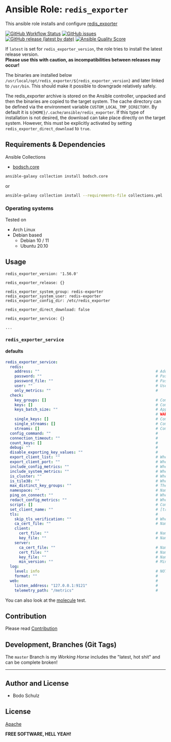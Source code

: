 
# Ansible Role:  `redis_exporter`

This ansible role installs and configure [redis_exporter](https://github.com/oliver006/redis_exporter)

[![GitHub Workflow Status](https://img.shields.io/github/actions/workflow/status/bodsch/ansible-redis-exporter/main.yml?branch=main)][ci]
[![GitHub issues](https://img.shields.io/github/issues/bodsch/ansible-redis-exporter)][issues]
[![GitHub release (latest by date)](https://img.shields.io/github/v/release/bodsch/ansible-redis-exporter)][releases]
[![Ansible Quality Score](https://img.shields.io/ansible/quality/50067?label=role%20quality)][quality]

[ci]: https://github.com/bodsch/ansible-redis-exporter/actions
[issues]: https://github.com/bodsch/ansible-redis-exporter/issues?q=is%3Aopen+is%3Aissue
[releases]: https://github.com/bodsch/ansible-redis-exporter/releases
[quality]: https://galaxy.ansible.com/bodsch/redis_exporter


If `latest` is set for `redis_exporter_version`, the role tries to install the latest release version.  
**Please use this with caution, as incompatibilities between releases may occur!**

The binaries are installed below `/usr/local/opt/redis_exporter/${redis_exporter_version}` and later linked to `/usr/bin`. 
This should make it possible to downgrade relatively safely.

The redis_exporter archive is stored on the Ansible controller, unpacked and then the binaries are copied to the target system.
The cache directory can be defined via the environment variable `CUSTOM_LOCAL_TMP_DIRECTORY`. 
By default it is `${HOME}/.cache/ansible/redis_exporter`.
If this type of installation is not desired, the download can take place directly on the target system. 
However, this must be explicitly activated by setting `redis_exporter_direct_download` to `true`.


## Requirements & Dependencies

Ansible Collections

- [bodsch.core](https://github.com/bodsch/ansible-collection-core)

```bash
ansible-galaxy collection install bodsch.core
```
or
```bash
ansible-galaxy collection install --requirements-file collections.yml
```


### Operating systems

Tested on

* Arch Linux
* Debian based
    - Debian 10 / 11
    - Ubuntu 20.10

## Usage

```
redis_exporter_version: '1.56.0'

redis_exporter_release: {}

redis_exporter_system_group: redis-exporter
redis_exporter_system_user: redis-exporter
redis_exporter_config_dir: /etc/redis_exporter

redis_exporter_direct_download: false

redis_exporter_service: {}

...

```

### `redis_exporter_service`

#### defaults

```yaml
redis_exporter_service:
  redis:
    address: ""                                                   # Address of the Redis instance to scrape (default "redis://localhost:6379")
    password: ""                                                  # Password of the Redis instance to scrape
    password_file: ""                                             # Password file of the Redis instance to scrape
    user: ""                                                      # User name to use for authentication (Redis ACL for Redis 6.0 and newer)
    only_metrics: ""                                              #
  check:
    key_groups: []                                                # Comma separated list of lua regex for grouping keys
    keys: []                                                      # Comma separated list of key-patterns to export value and length/size, searched for with SCAN
    keys_batch_size: ""                                           # Approximate number of keys to process in each execution, larger value speeds up scanning.
                                                                  # WARNING: Still Redis is a single-threaded app, huge COUNT can affect production environment. (default 1000)
    single_keys: []                                               # Comma separated list of single keys to export value and length/size
    single_streams: []                                            # Comma separated list of single streams to export info about streams, groups and consumers
    streams: []                                                   # Comma separated list of stream-patterns to export info about streams, groups and consumers, searched for with SCAN
  config_command: ""                                              #
  connection_timeout: ""                                          #
  count_keys: []                                                  #
  debug: ""                                                       #
  disable_exporting_key_values: ""                                #
  export_client_list: ""                                          # Whether to scrape Client List specific metrics
  export_client_port: ""                                          # Whether to include the client's port when exporting the client list. Warning: including the port increases the number of metrics generated and will make your Prometheus server take up more memory
  include_config_metrics: ""                                      # Whether to include all config settings as metrics
  include_system_metrics: ""                                      # Whether to include system metrics like e.g. redis_total_system_memory_bytes
  is_cluster: ""                                                  # Whether this is a redis cluster (Enable this if you need to fetch key level data on a Redis Cluster).
  is_tile38: ""                                                   # Whether to scrape Tile38 specific metrics
  max_distinct_key_groups: ""                                     # The maximum number of distinct key groups with the most memory utilization to present as distinct metrics per database, the leftover key groups will be aggregated in the 'overflow' bucket (default 100)
  namespace: ""                                                   # Namespace for metrics (default "redis")
  ping_on_connect: ""                                             # Whether to ping the redis instance after connecting
  redact_config_metrics: ""                                       # Whether to redact config settings that include potentially sensitive information like passwords (default true)
  script: []                                                      # Comma separated list of path(s) to Redis Lua script(s) for gathering extra metrics
  set_client_name: ""                                             # [true | false]
  tls:                                                            #
    skip_tls_verification: ""                                     # Whether to to skip TLS verification
    ca_cert_file: ""                                              # Name of the CA certificate file (including full path) if the server requires TLS client authentication
    client:
      cert_file: ""                                               # Name of the client certificate file (including full path) if the server requires TLS client authentication
      key_file: ""                                                # Name of the client key file (including full path) if the server requires TLS client authentication
    server:
      ca_cert_file: ""                                            # Name of the CA certificate file (including full path) if the web interface and telemetry should require TLS client authentication
      cert_file: ""                                               # Name of the server certificate file (including full path) if the web interface and telemetry should use TLS
      key_file: ""                                                # Name of the server key file (including full path) if the web interface and telemetry should use TLS
      min_version: ""                                             # Minimum TLS version that is acceptable by the web interface and telemetry when using TLS (default "TLS1.2")
  log:
    level: info                                                   # NOT USED (but why!?)
    format: ""                                                    #
  web:                                                            #
    listen_address: "127.0.0.1:9121"                              #
    telemetry_path: "/metrics"                                    #
```

You can also look at the [molecule](molecule/default/group_vars/all) test.


## Contribution

Please read [Contribution](CONTRIBUTING.md)

## Development,  Branches (Git Tags)

The `master` Branch is my *Working Horse* includes the "latest, hot shit" and can be complete broken!

---

## Author and License

- Bodo Schulz

## License

[Apache](LICENSE)

**FREE SOFTWARE, HELL YEAH!**
